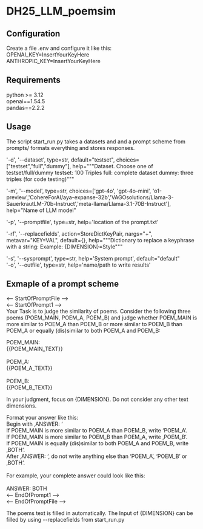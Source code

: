 # DH25_LLM_poemsim
## Configuration
Create a file .env and configure it like this: <br>
OPENAI_KEY=InsertYourKeyHere <br>
ANTHROPIC_KEY=InsertYourKeyHere <br>

## Requirements
python >= 3.12 <br>
openai==1.54.5 <br>
pandas==2.2.2 <br>
## Usage

The script start_run.py takes a datasets and and a prompt scheme from prompts/ formats
everything and stores responses.<br>

'-d', '--dataset', type=str, default="testset", choices=["testset","full","dummy"], help="""Dataset. Choose one of testset/full/dummy
                                                                            testset: 100 Triples
                                                                            full: complete dataset
                                                                            dummy: three triples (for code testing)"""<br>

'-m', '--model', type=str, choices=['gpt-4o', 'gpt-4o-mini', 'o1-preview','CohereForAI/aya-expanse-32b','VAGOsolutions/Llama-3-SauerkrautLM-70b-Instruct','meta-llama/Llama-3.1-70B-Instruct'], help="Name of LLM model"<br>

'-p', '--promptfile', type=str, help='location of the prompt.txt'<br>

'-rf', '--replacefields',  action=StoreDictKeyPair, nargs="+", metavar="KEY=VAL", default={}, help="""Dictionary to replace a keyphrase with a string: Example: {DIMENSION}=Style"""<br>

'-s', '--sysprompt', type=str, help='System prompt', default="default"<br>
'-o', '--outfile', type=str, help='name/path to write results'<br>

## Exmaple of a prompt scheme
<-- StartOfPromptFile --><br>
<-- StartOfPrompt1 --><br>
Your Task is to judge the similarity of poems. Consider the following three poems (POEM_MAIN, POEM_A, POEM_B) and judge whether POEM_MAIN is more similar to POEM_A than POEM_B or more similar to POEM_B than POEM_A or equally (dis)similar to both POEM_A and POEM_B:<br>

POEM_MAIN:<br>
{{POEM_MAIN_TEXT}}<br>
<br>
POEM_A:<br>
{{POEM_A_TEXT}}<br>
<br>
POEM_B:<br>
{{POEM_B_TEXT}}<br>

In your judgment, focus on {DIMENSION}. Do not consider any other text dimensions.<br>

Format your answer like this:<br>
Begin with ‚ANSWER: ‘<br>
If POEM_MAIN is more similar to POEM_A than POEM_B, write ‘POEM_A’.<br>
If POEM_MAIN is more similar to POEM_B than POEM_A, write ‚POEM_B‘.<br>
If POEM_MAIN is equally (dis)similar to both POEM_A and POEM_B, write ‚BOTH‘.<br>
After ‚ANSWER: ‘, do not write anything else than ‘POEM_A’, ‘POEM_B’ or ‚BOTH‘.<br>
<br>
For example, your complete answer could look like this:<br>
<br>
ANSWER: BOTH<br>
<-- EndOfPrompt1 --><br>
<-- EndOfPromptFile --><br>

The poems text is filled in automatically. The Input of {DIMENSION} can be filled by using --replacefields from start_run.py 